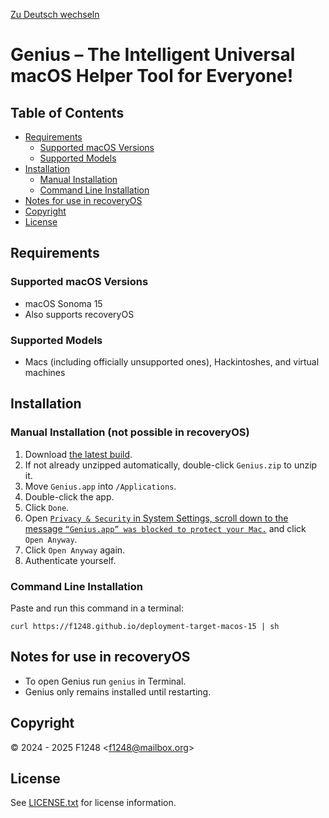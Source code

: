 <!--
© 2024 F1248 <f1248@mailbox.org>
See LICENSE.txt for license information.
-->

[Zu Deutsch wechseln](README_DE.md)

# Genius – The Intelligent Universal macOS Helper Tool for Everyone!

## Table of Contents

- [Requirements](#requirements)
	- [Supported macOS Versions](#supported-macos-versions)
	- [Supported Models](#supported-models)
- [Installation](#installation)
	- [Manual Installation](#manual-installation-not-possible-in-recoveryos)
	- [Command Line Installation](#command-line-installation)
- [Notes for use in recoveryOS](#notes-for-use-in-recoveryos)
- [Copyright](#copyright)
- [License](#license)

## Requirements

### Supported macOS Versions

- macOS Sonoma 15
- Also supports recoveryOS

### Supported Models

- Macs (including officially unsupported ones), Hackintoshes, and virtual machines

## Installation

### Manual Installation (not possible in recoveryOS)

1. Download [the latest build](https://nightly.link/F1248/Genius/workflows/Build-Genius/deployment-target-macos-15/Genius.zip).
2. If not already unzipped automatically, double-click `Genius.zip` to unzip it.
3. Move `Genius.app` into `/Applications`.
4. Double-click the app.
5. Click `Done`.
6. Open [`Privacy & Security` in System Settings, scroll down to the message `“Genius.app” was blocked to protect your Mac.`](https://f1248.github.io/r?d=x-apple.systempreferences:com.apple.settings.PrivacySecurity.extension?Security) and click `Open Anyway`.
7. Click `Open Anyway` again.
8. Authenticate yourself.

### Command Line Installation

Paste and run this command in a terminal:

```shellsession
curl https://f1248.github.io/deployment-target-macos-15 | sh
```

## Notes for use in recoveryOS

- To open Genius run `genius` in Terminal.
- Genius only remains installed until restarting.

## Copyright
© 2024 - 2025 F1248 <[f1248@mailbox.org](mailto:f1248@mailbox.org)>

## License
See [LICENSE.txt](LICENSE.txt) for license information.
